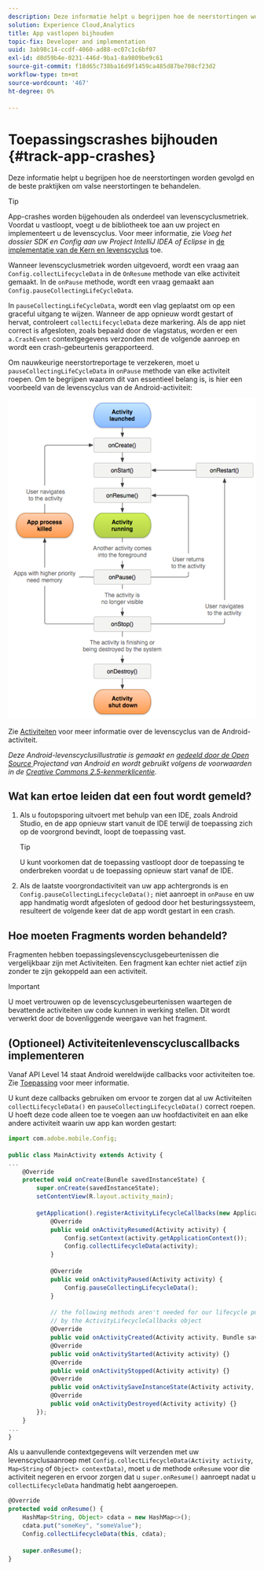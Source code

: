 ```yaml
---
description: Deze informatie helpt u begrijpen hoe de neerstortingen worden gevolgd en de beste praktijken om valse neerstortingen te behandelen.
solution: Experience Cloud,Analytics
title: App vastlopen bijhouden
topic-fix: Developer and implementation
uuid: 3ab98c14-ccdf-4060-ad88-ec07c1c6bf07
exl-id: d8d59b4e-0231-446d-9ba1-8a9809be9c61
source-git-commit: f18d65c738ba16d9f1459ca485d87be708cf23d2
workflow-type: tm+mt
source-wordcount: '467'
ht-degree: 0%

---
```


# Toepassingscrashes bijhouden {#track-app-crashes}

Deze informatie helpt u begrijpen hoe de neerstortingen worden gevolgd en de beste praktijken om valse neerstortingen te behandelen.

>[!TIP]
>
>App-crashes worden bijgehouden als onderdeel van levenscyclusmetriek. Voordat u vastloopt, voegt u de bibliotheek toe aan uw project en implementeert u de levenscyclus. Voor meer informatie, zie *Voeg het dossier SDK en Config aan uw Project IntelliJ IDEA of Eclipse* in [de implementatie van de Kern en levenscyclus](/help/android/getting-started/dev-qs.md) toe.

Wanneer levenscyclusmetriek worden uitgevoerd, wordt een vraag aan `Config.collectLifecycleData` in de `OnResume` methode van elke activiteit gemaakt. In de `onPause` methode, wordt een vraag gemaakt aan `Config.pauseCollectingLifeCycleData`.

In `pauseCollectingLifeCycleData`, wordt een vlag geplaatst om op een graceful uitgang te wijzen. Wanneer de app opnieuw wordt gestart of hervat, controleert `collectLifecycleData` deze markering. Als de app niet correct is afgesloten, zoals bepaald door de vlagstatus, worden er een `a.CrashEvent` contextgegevens verzonden met de volgende aanroep en wordt een crash-gebeurtenis gerapporteerd.

Om nauwkeurige neerstortreportage te verzekeren, moet u `pauseCollectingLifeCycleData` in `onPause` methode van elke activiteit roepen. Om te begrijpen waarom dit van essentieel belang is, is hier een voorbeeld van de levenscyclus van de Android-activiteit:

![](assets/android-lifecycle.png)

Zie [Activiteiten](https://developer.android.com/guide/components/activities.html) voor meer informatie over de levenscyclus van de Android-activiteit.

*Deze Android-levenscyclusillustratie is gemaakt en  [gedeeld door de Open Source ](https://source.android.com/) Projectand van Android en wordt gebruikt volgens de voorwaarden in de  [Creative Commons 2.5-kenmerklicentie](https://creativecommons.org/licenses/by/2.5/).*

## Wat kan ertoe leiden dat een fout wordt gemeld?

1. Als u foutopsporing uitvoert met behulp van een IDE, zoals Android Studio, en de app opnieuw start vanuit de IDE terwijl de toepassing zich op de voorgrond bevindt, loopt de toepassing vast.

   >[!TIP]
   >
   >U kunt voorkomen dat de toepassing vastloopt door de toepassing te onderbreken voordat u de toepassing opnieuw start vanaf de IDE.

1. Als de laatste voorgrondactiviteit van uw app achtergronds is en `Config.pauseCollectingLifecycleData();` niet aanroept in `onPause` en uw app handmatig wordt afgesloten of gedood door het besturingssysteem, resulteert de volgende keer dat de app wordt gestart in een crash.

## Hoe moeten Fragments worden behandeld?

Fragmenten hebben toepassingslevenscyclusgebeurtenissen die vergelijkbaar zijn met Activiteiten. Een fragment kan echter niet actief zijn zonder te zijn gekoppeld aan een activiteit.

>[!IMPORTANT]
>
>U moet vertrouwen op de levenscyclusgebeurtenissen waartegen de bevattende activiteiten uw code kunnen in werking stellen. Dit wordt verwerkt door de bovenliggende weergave van het fragment.

## (Optioneel) Activiteitenlevenscycluscallbacks implementeren

Vanaf API Level 14 staat Android wereldwijde callbacks voor activiteiten toe. Zie [Toepassing](https://developer.android.com/reference/android/app/Application) voor meer informatie.

U kunt deze callbacks gebruiken om ervoor te zorgen dat al uw Activiteiten `collectLifecycleData()` en `pauseCollectingLifecycleData()` correct roepen. U hoeft deze code alleen toe te voegen aan uw hoofdactiviteit en aan elke andere activiteit waarin uw app kan worden gestart:

```js
import com.adobe.mobile.Config; 
  
public class MainActivity extends Activity { 
... 
    @Override 
    protected void onCreate(Bundle savedInstanceState) { 
        super.onCreate(savedInstanceState); 
        setContentView(R.layout.activity_main); 
  
        getApplication().registerActivityLifecycleCallbacks(new Application.ActivityLifecycleCallbacks() { 
            @Override 
            public void onActivityResumed(Activity activity) { 
                Config.setContext(activity.getApplicationContext()); 
                Config.collectLifecycleData(activity); 
            } 
  
            @Override 
            public void onActivityPaused(Activity activity) {     
                Config.pauseCollectingLifecycleData(); 
            } 
    
            // the following methods aren't needed for our lifecycle purposes, but are required to be implemented 
            // by the ActivityLifecycleCallbacks object 
            @Override 
            public void onActivityCreated(Activity activity, Bundle savedInstanceState) {} 
            @Override 
            public void onActivityStarted(Activity activity) {} 
            @Override 
            public void onActivityStopped(Activity activity) {} 
            @Override 
            public void onActivitySaveInstanceState(Activity activity, Bundle outState) {} 
            @Override 
            public void onActivityDestroyed(Activity activity) {} 
        }); 
    } 
... 
}
```

Als u aanvullende contextgegevens wilt verzenden met uw levenscyclusaanroep met `Config.collectLifecycleData(Activity activity`, `Map<String` of `Object> contextData)`, moet u de methode `onResume` voor die activiteit negeren en ervoor zorgen dat u `super.onResume()` aanroept nadat u `collectLifecycleData` handmatig hebt aangeroepen.

```js
@Override 
protected void onResume() { 
    HashMap<String, Object> cdata = new HashMap<>(); 
    cdata.put("someKey", "someValue"); 
    Config.collectLifecycleData(this, cdata); 
  
    super.onResume(); 
}
```

